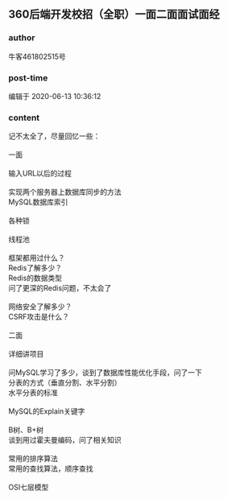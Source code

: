 ## 360后端开发校招（全职）一面二面面试面经
### author 
牛客461802515号
### post-time 

编辑于  2020-06-13 10:36:12
### content 
<div class="post-topic-des nc-post-content">
 记不太全了，尽量回忆一些：
 <br/>
 <br/>
 一面
 <br/>
 <br/>
 输入URL以后的过程
 <br/>
 <br/>
 实现两个服务器上数据库同步的方法
 <br/>
 MySQL数据库索引
 <br/>
 <br/>
 各种锁
 <br/>
 <br/>
 线程池
 <br/>
 <br/>
 框架都用过什么？
 <br/>
 Redis了解多少？
 <br/>
 Redis的数据类型
 <br/>
 问了更深的Redis问题，不太会了
 <br/>
 <br/>
 网络安全了解多少？
 <br/>
 CSRF攻击是什么？
 <br/>
 <br/>
 二面
 <br/>
 <br/>
 详细讲项目
 <br/>
 <br/>
 问MySQL学习了多少，谈到了数据库性能优化手段，问了一下
 <br/>
 分表的方式（垂直分割、水平分割）
 <br/>
 水平分表的标准
 <br/>
 <br/>
 MySQL的Explain关键字
 <br/>
 <br/>
 B树、B+树
 <br/>
 谈到用过霍夫曼编码，问了相关知识
 <br/>
 <br/>
 常用的排序算法
 <br/>
 常用的查找算法，顺序查找
 <br/>
 <br/>
 OSI七层模型
 <br/>
</div>
